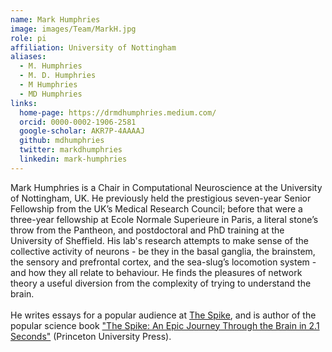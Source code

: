 ```yaml
---
name: Mark Humphries
image: images/Team/MarkH.jpg
role: pi
affiliation: University of Nottingham
aliases:
  - M. Humphries
  - M. D. Humphries
  - M Humphries
  - MD Humphries
links:
  home-page: https://drmdhumphries.medium.com/
  orcid: 0000-0002-1906-2581
  google-scholar: AKR7P-4AAAAJ
  github: mdhumphries
  twitter: markdhumphries
  linkedin: mark-humphries
---
```


Mark Humphries is a Chair in Computational Neuroscience at the University of Nottingham, UK. He previously held the prestigious seven-year Senior Fellowship from the UK’s Medical Research Council; before that were a three-year fellowship at Ecole Normale Superieure in Paris, a literal stone’s throw from the Pantheon, and postdoctoral and PhD training at the University of Sheffield. His lab's research attempts to make sense of the collective activity of neurons - be they in the basal ganglia, the brainstem, the sensory and prefrontal cortex, and the sea-slug’s locomotion system - and how they all relate to behaviour. He finds the pleasures of network theory a useful diversion from the complexity of trying to understand the brain.
<br>
<br>
He writes essays for a popular audience at [The Spike](https://medium.com/the-spike), and is author of the popular science book ["The Spike: An Epic Journey Through the Brain in 2.1 Seconds"](https://press.princeton.edu/books/paperback/9780691241487/the-spike?_gl=1*147tsvi*_up*MQ..*_ga*OTA5MDEyMDc5LjE3MjM2NTY5Nzg.*_ga_N1W9JWKLY3*MTcyMzY1Njk3Ny4xLjEuMTcyMzY1NzAwOC4yOS4wLjE1ODIwMDA4NDI.) (Princeton University Press).
